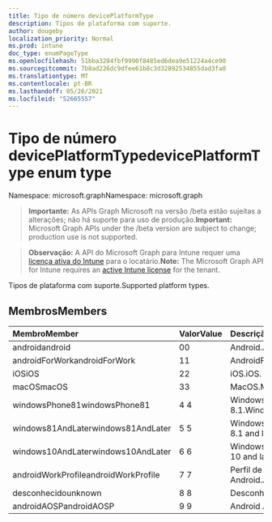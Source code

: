 ```yaml
---
title: Tipo de número devicePlatformType
description: Tipos de plataforma com suporte.
author: dougeby
localization_priority: Normal
ms.prod: intune
doc_type: enumPageType
ms.openlocfilehash: 51bba3284fbf9990f8485ed6dea9e51224a4ce90
ms.sourcegitcommit: 7b8ad226dc9dfee61b8c3d32892534855dad3fa0
ms.translationtype: MT
ms.contentlocale: pt-BR
ms.lasthandoff: 05/26/2021
ms.locfileid: "52665557"
---
```

# <a name="deviceplatformtype-enum-type"></a><span data-ttu-id="579f8-103">Tipo de número devicePlatformType</span><span class="sxs-lookup"><span data-stu-id="579f8-103">devicePlatformType enum type</span></span>

<span data-ttu-id="579f8-104">Namespace: microsoft.graph</span><span class="sxs-lookup"><span data-stu-id="579f8-104">Namespace: microsoft.graph</span></span>

> <span data-ttu-id="579f8-105">**Importante:** As APIs Graph Microsoft na versão /beta estão sujeitas a alterações; não há suporte para uso de produção.</span><span class="sxs-lookup"><span data-stu-id="579f8-105">**Important:** Microsoft Graph APIs under the /beta version are subject to change; production use is not supported.</span></span>

> <span data-ttu-id="579f8-106">**Observação:** A API do Microsoft Graph para Intune requer uma [licença ativa do Intune](https://go.microsoft.com/fwlink/?linkid=839381) para o locatário.</span><span class="sxs-lookup"><span data-stu-id="579f8-106">**Note:** The Microsoft Graph API for Intune requires an [active Intune license](https://go.microsoft.com/fwlink/?linkid=839381) for the tenant.</span></span>

<span data-ttu-id="579f8-107">Tipos de plataforma com suporte.</span><span class="sxs-lookup"><span data-stu-id="579f8-107">Supported platform types.</span></span>

## <a name="members"></a><span data-ttu-id="579f8-108">Membros</span><span class="sxs-lookup"><span data-stu-id="579f8-108">Members</span></span>
|<span data-ttu-id="579f8-109">Membro</span><span class="sxs-lookup"><span data-stu-id="579f8-109">Member</span></span>|<span data-ttu-id="579f8-110">Valor</span><span class="sxs-lookup"><span data-stu-id="579f8-110">Value</span></span>|<span data-ttu-id="579f8-111">Descrição</span><span class="sxs-lookup"><span data-stu-id="579f8-111">Description</span></span>|
|:---|:---|:---|
|<span data-ttu-id="579f8-112">android</span><span class="sxs-lookup"><span data-stu-id="579f8-112">android</span></span>|<span data-ttu-id="579f8-113">0</span><span class="sxs-lookup"><span data-stu-id="579f8-113">0</span></span>|<span data-ttu-id="579f8-114">Android.</span><span class="sxs-lookup"><span data-stu-id="579f8-114">Android.</span></span>|
|<span data-ttu-id="579f8-115">androidForWork</span><span class="sxs-lookup"><span data-stu-id="579f8-115">androidForWork</span></span>|<span data-ttu-id="579f8-116">1</span><span class="sxs-lookup"><span data-stu-id="579f8-116">1</span></span>|<span data-ttu-id="579f8-117">AndroidForWork.</span><span class="sxs-lookup"><span data-stu-id="579f8-117">AndroidForWork.</span></span>|
|<span data-ttu-id="579f8-118">iOS</span><span class="sxs-lookup"><span data-stu-id="579f8-118">iOS</span></span>|<span data-ttu-id="579f8-119">2</span><span class="sxs-lookup"><span data-stu-id="579f8-119">2</span></span>|<span data-ttu-id="579f8-120">iOS.</span><span class="sxs-lookup"><span data-stu-id="579f8-120">iOS.</span></span>|
|<span data-ttu-id="579f8-121">macOS</span><span class="sxs-lookup"><span data-stu-id="579f8-121">macOS</span></span>|<span data-ttu-id="579f8-122">3</span><span class="sxs-lookup"><span data-stu-id="579f8-122">3</span></span>|<span data-ttu-id="579f8-123">MacOS.</span><span class="sxs-lookup"><span data-stu-id="579f8-123">MacOS.</span></span>|
|<span data-ttu-id="579f8-124">windowsPhone81</span><span class="sxs-lookup"><span data-stu-id="579f8-124">windowsPhone81</span></span>|<span data-ttu-id="579f8-125">4 </span><span class="sxs-lookup"><span data-stu-id="579f8-125">4</span></span>|<span data-ttu-id="579f8-126">WindowsPhone 8.1.</span><span class="sxs-lookup"><span data-stu-id="579f8-126">WindowsPhone 8.1.</span></span>|
|<span data-ttu-id="579f8-127">windows81AndLater</span><span class="sxs-lookup"><span data-stu-id="579f8-127">windows81AndLater</span></span>|<span data-ttu-id="579f8-128">5 </span><span class="sxs-lookup"><span data-stu-id="579f8-128">5</span></span>|<span data-ttu-id="579f8-129">Windows 8.1 e posterior</span><span class="sxs-lookup"><span data-stu-id="579f8-129">Windows 8.1 and later</span></span>|
|<span data-ttu-id="579f8-130">windows10AndLater</span><span class="sxs-lookup"><span data-stu-id="579f8-130">windows10AndLater</span></span>|<span data-ttu-id="579f8-131">6 </span><span class="sxs-lookup"><span data-stu-id="579f8-131">6</span></span>|<span data-ttu-id="579f8-132">Windows 10 e posterior.</span><span class="sxs-lookup"><span data-stu-id="579f8-132">Windows 10 and later.</span></span>|
|<span data-ttu-id="579f8-133">androidWorkProfile</span><span class="sxs-lookup"><span data-stu-id="579f8-133">androidWorkProfile</span></span>|<span data-ttu-id="579f8-134">7 </span><span class="sxs-lookup"><span data-stu-id="579f8-134">7</span></span>|<span data-ttu-id="579f8-135">Perfil de Trabalho do Android.</span><span class="sxs-lookup"><span data-stu-id="579f8-135">Android Work Profile.</span></span>|
|<span data-ttu-id="579f8-136">desconhecido</span><span class="sxs-lookup"><span data-stu-id="579f8-136">unknown</span></span>|<span data-ttu-id="579f8-137">8 </span><span class="sxs-lookup"><span data-stu-id="579f8-137">8</span></span>|<span data-ttu-id="579f8-138">Desconhecido.</span><span class="sxs-lookup"><span data-stu-id="579f8-138">Unknown.</span></span>|
|<span data-ttu-id="579f8-139">androidAOSP</span><span class="sxs-lookup"><span data-stu-id="579f8-139">androidAOSP</span></span>|<span data-ttu-id="579f8-140">9 </span><span class="sxs-lookup"><span data-stu-id="579f8-140">9</span></span>|<span data-ttu-id="579f8-141">Android AOSP.</span><span class="sxs-lookup"><span data-stu-id="579f8-141">Android AOSP.</span></span>|



